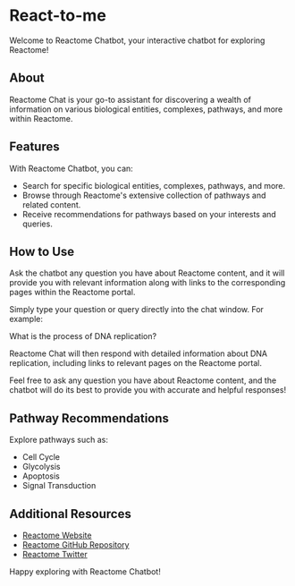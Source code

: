 # React-to-me

Welcome to Reactome Chatbot, your interactive chatbot for exploring Reactome!

## About

Reactome Chat is your go-to assistant for discovering a wealth of information on various biological entities, complexes, pathways, and more within Reactome.

## Features

With Reactome Chatbot, you can:
- Search for specific biological entities, complexes, pathways, and more.
- Browse through Reactome's extensive collection of pathways and related content.
- Receive recommendations for pathways based on your interests and queries.

## How to Use

Ask the chatbot any question you have about Reactome content, and it will provide you with relevant information along with links to the corresponding pages within the Reactome portal.

Simply type your question or query directly into the chat window. For example:

What is the process of DNA replication?


Reactome Chat will then respond with detailed information about DNA replication, including links to relevant pages on the Reactome portal.

Feel free to ask any question you have about Reactome content, and the chatbot will do its best to provide you with accurate and helpful responses!


## Pathway Recommendations

Explore pathways such as:
- Cell Cycle
- Glycolysis
- Apoptosis
- Signal Transduction

## Additional Resources

- [Reactome Website](https://reactome.org/)
- [Reactome GitHub Repository](https://github.com/reactome)
- [Reactome Twitter](https://twitter.com/reactome)

Happy exploring with Reactome Chatbot!

